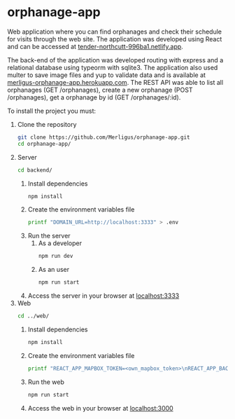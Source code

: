 # orphanage-app
Web application where you can find orphanages and check their schedule for visits through the web site. The application was developed using React and can be accessed at [tender-northcutt-996ba1.netlify.app](https://tender-northcutt-996ba1.netlify.app).

The back-end of the application was developed routing with express and a relational database using typeorm with sqlite3. The application also used multer to save image files and yup to validate data and is available at [merligus-orphanage-app.herokuapp.com](http://merligus-orphanage-app.herokuapp.com). The REST API was able to list all orphanages (GET /orphanages), create a new orphanage (POST /orphanages), get a orphanage by id (GET /orphanages/:id). 

To install the project you must:

1. Clone the repository
   ```sh
   git clone https://github.com/Merligus/orphanage-app.git
   cd orphanage-app/
   ```
2. Server
   ```sh
   cd backend/
   ```
   1. Install dependencies
      ```sh
      npm install
      ```
   2. Create the environment variables file
      ```sh
      printf "DOMAIN_URL=http://localhost:3333" > .env
      ```
   4. Run the server
      1. As a developer
         ```sh
         npm run dev
         ```
      2. As an user
         ```sh
         npm run start
         ```
   3. Access the server in your browser at [localhost:3333](http://localhost:3333)
3. Web
   ```sh
   cd ../web/
   ```
   1. Install dependencies
      ```sh
      npm install
      ```
   2. Create the environment variables file
      ```sh
      printf "REACT_APP_MAPBOX_TOKEN=<own_mapbox_token>\nREACT_APP_BACKEND_URL=http://localhost:3333" > .env
      ```
   3. Run the web
      ```sh
      npm run start
      ```
   4. Access the web in your browser at [localhost:3000](http://localhost:3000)
